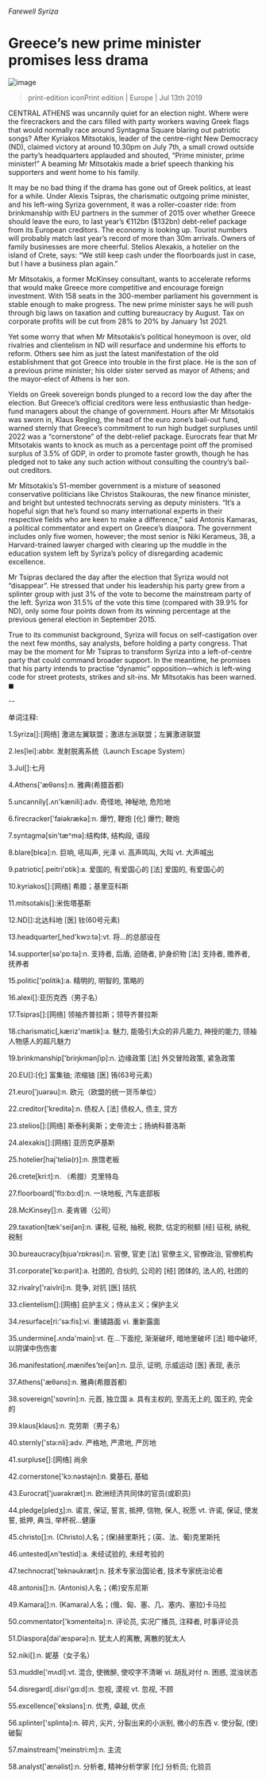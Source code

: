 ###### Farewell Syriza
# Greece’s new prime minister promises less drama 
![image](images/20190713_EUP503.jpg) 
> print-edition iconPrint edition | Europe | Jul 13th 2019 
CENTRAL ATHENS was uncannily quiet for an election night. Where were the firecrackers and the cars filled with party workers waving Greek flags that would normally race around Syntagma Square blaring out patriotic songs? After Kyriakos Mitsotakis, leader of the centre-right New Democracy (ND), claimed victory at around 10.30pm on July 7th, a small crowd outside the party’s headquarters applauded and shouted, “Prime minister, prime minister!” A beaming Mr Mitsotakis made a brief speech thanking his supporters and went home to his family. 
It may be no bad thing if the drama has gone out of Greek politics, at least for a while. Under Alexis Tsipras, the charismatic outgoing prime minister, and his left-wing Syriza government, it was a roller-coaster ride: from brinkmanship with EU partners in the summer of 2015 over whether Greece should leave the euro, to last year’s €112bn ($132bn) debt-relief package from its European creditors. The economy is looking up. Tourist numbers will probably match last year’s record of more than 30m arrivals. Owners of family businesses are more cheerful. Stelios Alexakis, a hotelier on the island of Crete, says: “We still keep cash under the floorboards just in case, but I have a business plan again.” 
Mr Mitsotakis, a former McKinsey consultant, wants to accelerate reforms that would make Greece more competitive and encourage foreign investment. With 158 seats in the 300-member parliament his government is stable enough to make progress. The new prime minister says he will push through big laws on taxation and cutting bureaucracy by August. Tax on corporate profits will be cut from 28% to 20% by January 1st 2021. 
Yet some worry that when Mr Mitsotakis’s political honeymoon is over, old rivalries and clientelism in ND will resurface and undermine his efforts to reform. Others see him as just the latest manifestation of the old establishment that got Greece into trouble in the first place. He is the son of a previous prime minister; his older sister served as mayor of Athens; and the mayor-elect of Athens is her son. 
Yields on Greek sovereign bonds plunged to a record low the day after the election. But Greece’s official creditors were less enthusiastic than hedge-fund managers about the change of government. Hours after Mr Mitsotakis was sworn in, Klaus Regling, the head of the euro zone’s bail-out fund, warned sternly that Greece’s commitment to run high budget surpluses until 2022 was a “cornerstone” of the debt-relief package. Eurocrats fear that Mr Mitsotakis wants to knock as much as a percentage point off the promised surplus of 3.5% of GDP, in order to promote faster growth, though he has pledged not to take any such action without consulting the country’s bail-out creditors. 
Mr Mitsotakis’s 51-member government is a mixture of seasoned conservative politicians like Christos Staikouras, the new finance minister, and bright but untested technocrats serving as deputy ministers. “It’s a hopeful sign that he’s found so many international experts in their respective fields who are keen to make a difference,” said Antonis Kamaras, a political commentator and expert on Greece’s diaspora. The government includes only five women, however; the most senior is Niki Kerameus, 38, a Harvard-trained lawyer charged with clearing up the muddle in the education system left by Syriza’s policy of disregarding academic excellence. 
Mr Tsipras declared the day after the election that Syriza would not “disappear”. He stressed that under his leadership his party grew from a splinter group with just 3% of the vote to become the mainstream party of the left. Syriza won 31.5% of the vote this time (compared with 39.9% for ND), only some four points down from its winning percentage at the previous general election in September 2015. 
True to its communist background, Syriza will focus on self-castigation over the next few months, say analysts, before holding a party congress. That may be the moment for Mr Tsipras to transform Syriza into a left-of-centre party that could command broader support. In the meantime, he promises that his party intends to practise “dynamic” opposition—which is left-wing code for street protests, strikes and sit-ins. Mr Mitsotakis has been warned. ◼ 
-- 
 单词注释:
1.Syriza[]:[网络] 激进左翼联盟；激进左派联盟；左翼激进联盟 
2.les[lei]:abbr. 发射脱离系统（Launch Escape System） 
3.Jul[]:七月 
4.Athens['æθәns]:n. 雅典(希腊首都) 
5.uncannily[.ʌn'kænili]:adv. 奇怪地, 神秘地, 危险地 
6.firecracker['faiәkrækә]:n. 爆竹, 鞭炮 [化] 爆竹; 鞭炮 
7.syntagma[sin'tæ^mә]:结构体, 结构段, 语段 
8.blare[blєә]:n. 巨响, 吼叫声, 光泽 vi. 高声鸣叫, 大叫 vt. 大声喊出 
9.patriotic[.peitri'ɒtik]:a. 爱国的, 有爱国心的 [法] 爱国的, 有爱国心的 
10.kyriakos[]:[网络] 希腊；基里亚科斯 
11.mitsotakis[]:米佐塔基斯 
12.ND[]:北达科地 [医] 钕(60号元素) 
13.headquarter[,hed'kwɔ:tә]:vt. 将...的总部设在 
14.supporter[sә'pɒ:tә]:n. 支持者, 后盾, 迫随者, 护身织物 [法] 支持者, 赡养者, 抚养者 
15.politic['pɒlitik]:a. 精明的, 明智的, 策略的 
16.alexi[]:亚历克西（男子名） 
17.Tsipras[]:[网络] 领袖齐普拉斯；领导齐普拉斯 
18.charismatic[,kæriz'mætik]:a. 魅力, 能吸引大众的非凡能力, 神授的能力, 领袖人物感人的超凡魅力 
19.brinkmanship['briŋkmәnʃip]:n. 边缘政策 [法] 外交冒险政策, 紧急政策 
20.EU[]:[化] 富集铀; 浓缩铀 [医] 铕(63号元素) 
21.euro['juәrәu]:n. 欧元（欧盟的统一货币单位） 
22.creditor['kreditә]:n. 债权人 [法] 债权人, 债主, 贷方 
23.stelios[]:[网络] 斯泰利奥斯；史帝流士；扬纳科普洛斯 
24.alexakis[]:[网络] 亚历克萨基斯 
25.hotelier[hәj'teliә(r)]:n. 旅馆老板 
26.crete[kri:t]:n. （希腊）克里特岛 
27.floorboard['flɔ:bɔ:d]:n. 一块地板, 汽车底部板 
28.McKinsey[]:n. 麦肯锡（公司） 
29.taxation[tæk'seiʃәn]:n. 课税, 征税, 抽税, 税款, 估定的税额 [经] 征税, 纳税, 税制 
30.bureaucracy[bjuә'rɒkrәsi]:n. 官僚, 官吏 [法] 官僚主义, 官僚政治, 官僚机构 
31.corporate['kɒ:pәrit]:a. 社团的, 合伙的, 公司的 [经] 团体的, 法人的, 社团的 
32.rivalry['raivlri]:n. 竞争, 对抗 [医] 拮抗 
33.clientelism[]:[网络] 庇护主义；侍从主义；保护主义 
34.resurface[ri:'sә:fis]:vi. 重铺路面 vi. 重新露面 
35.undermine[.ʌndә'main]:vt. 在...下面挖, 渐渐破坏, 暗地里破坏 [法] 暗中破坏, 以阴谋中伤伤害 
36.manifestation[.mænifes'teiʃәn]:n. 显示, 证明, 示威运动 [医] 表现, 表示 
37.Athens['æθәns]:n. 雅典(希腊首都) 
38.sovereign['sɒvrin]:n. 元首, 独立国 a. 具有主权的, 至高无上的, 国王的, 完全的 
39.klaus[klaus]:n. 克劳斯（男子名） 
40.sternly['stә:nli]:adv. 严格地, 严肃地, 严厉地 
41.surpluse[]:[网络] 尚余 
42.cornerstone['kɔ:nәstәjn]:n. 奠基石, 基础 
43.Eurocrat['juәrәkræt]:n. 欧洲经济共同体的官员(或职员) 
44.pledge[pledʒ]:n. 诺言, 保证, 誓言, 抵押, 信物, 保人, 祝愿 vt. 许诺, 保证, 使发誓, 抵押, 典当, 举杯祝...健康 
45.christo[]:n. (Christo)人名；(保)赫里斯托；(英、法、葡)克里斯托 
46.untested[ʌn'testid]:a. 未经试验的, 未经考验的 
47.technocrat['teknәukræt]:n. 技术专家治国论者, 技术专家统治论者 
48.antonis[]:n. (Antonis)人名；(希)安东尼斯 
49.Kamara[]:n. (Kamara)人名；(俄、匈、塞、几、塞内、塞拉)卡马拉 
50.commentator['kɔmenteitә]:n. 评论员, 实况广播员, 注释者, 时事评论员 
51.Diaspora[dai'æspәrә]:n. 犹太人的离散, 离散的犹太人 
52.niki[]:n. 妮基（女子名） 
53.muddle['mʌdl]:vt. 混合, 使微醉, 使咬字不清晰 vi. 胡乱对付 n. 困惑, 混浊状态 
54.disregard[.disri'gɑ:d]:n. 忽视, 漠视 vt. 忽视, 不顾 
55.excellence['ekslәns]:n. 优秀, 卓越, 优点 
56.splinter['splintә]:n. 碎片, 尖片, 分裂出来的小派别, 微小的东西 v. 使分裂, (使)破裂 
57.mainstream['meinstri:m]:n. 主流 
58.analyst['ænәlist]:n. 分析者, 精神分析学家 [化] 分析员; 化验员 
